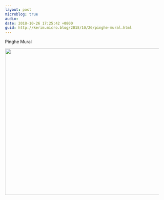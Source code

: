 ```yaml
---
layout: post
microblog: true
audio: 
date: 2018-10-26 17:25:42 +0800
guid: http://kerim.micro.blog/2018/10/26/pinghe-mural.html
---
```

Pinghe Mural

<img src="https://micro.oxus.net/uploads/2018/e6f70b177d.jpg" width="600" height="479" />
